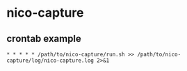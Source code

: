 # nico-capture

## crontab example
```
* * * * * /path/to/nico-capture/run.sh >> /path/to/nico-capture/log/nico-capture.log 2>&1
```